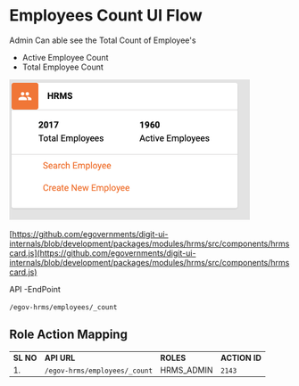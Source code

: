# Employees Count UI Flow

Admin Can able see the Total Count of Employee's

* Active Employee Count
* Total Employee Count

![](<../../../.gitbook/assets/image (197).png>)

[https://github.com/egovernments/digit-ui-internals/blob/development/packages/modules/hrms/src/components/hrmscard.js](https://github.com/egovernments/digit-ui-internals/blob/development/packages/modules/hrms/src/components/hrmscard.js)

API -EndPoint

`/egov-hrms/employees/_count`

## **Role Action Mapping**

|           |                               |             |               |
| --------- | ----------------------------- | ----------- | ------------- |
| **SL NO** | **API URL**                   | **ROLES**   | **ACTION ID** |
| 1.        | `/egov-hrms/employees/_count` | HRMS\_ADMIN | `2143`        |
